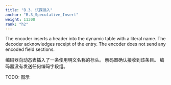 ```yaml
---
title: "B.3. 试探插入"
anchor: "B.3_Speculative_Insert"
weight: 11300
rank: "h2"
---
```


The encoder inserts a header into the dynamic table with a literal name. The decoder acknowledges receipt of the entry. The encoder does not send any encoded field sections.

编码器向动态表插入了一条使用明文名称的标头。
解码器确认接收到该条目。
编码器没有发送任何编码字段组。

TODO: 图示

